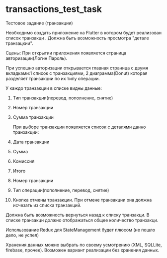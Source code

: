 # transactions_test_task

Тестовое задание (транзакции)

Необходимо создать приложение на Flutter в котором будет
реализован список транзакци .
Должна быть возможность просмотра "детале транзацкии".

Сцены:
При открытии приложения появляется страница авторизации(Логин
Пароль). 

При успешно авторизации открывается главная страница с
двумя вкладками:1
список с транзакциями, 2 диаграмма(Donut) которая разделяет
транзакции по их типу операции. 

У каждо транзакции в списке видны
данные:
1. Тип транзакции(перевод, пополнение, снятие)
2. Номер транзакции
3. Сумма транзакции


   При выборе транзакции появляется список с деталями данно
   транзакции:
1. Дата транзакции
2. Сумма
3. Комиссия
4. Итого
5. Номер транзакции
6. Тип операции(пополнение, перевод, снятие)
7. Кнопка отмены транзакции. При отмене транзакции она должна
   исчезать из списка транзакций.

Должна быть возможность вернуться назад к списку транзакци.
В списке транзакци должно отображаться общее количество
транзакци. 

Использование Redux для StateManagement будет плюсом (не пошло дело, не успел)

Хранения данных можно выбрать по своему усмотрению (XML,
SQLLite, firebase, прочее). Возможен вариант реализации без
хранения данных.

